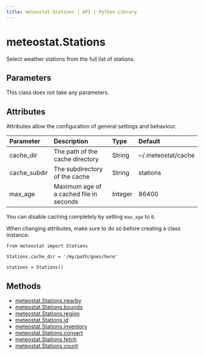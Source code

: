 ```yaml
---
title: meteostat.Stations | API | Python Library
---
```


# meteostat.Stations

Select weather stations from the full list of stations.

## Parameters

This class does not take any parameters.

## Attributes

Attributes allow the configuration of general settings and behaviour.

| **Parameter** | **Description**                         | **Type** | **Default**        |
|:--------------|:----------------------------------------|:---------|:-------------------|
| cache_dir     | The path of the cache directory         | String   | ~/.meteostat/cache |
| cache_subdir  | The subdirectory of the cache           | String   | stations           |
| max_age       | Maximum age of a cached file in seconds | Integer  | 86400              |

You can disable caching completely by setting `max_age` to `0`.

When changing attributes, make sure to do so before creating a class instance:

```python{3}
from meteostat import Stations

Stations.cache_dir = '/my/path/goes/here'

stations = Stations()
```

## Methods

* [meteostat.Stations.nearby](nearby)
* [meteostat.Stations.bounds](bounds)
* [meteostat.Stations.region](region)
* [meteostat.Stations.id](id)
* [meteostat.Stations.inventory](inventory)
* [meteostat.Stations.convert](convert)
* [meteostat.Stations.fetch](fetch)
* [meteostat.Stations.count](count)

